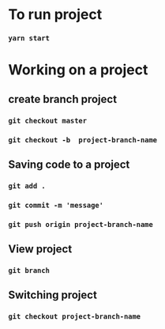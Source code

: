 # To run project

### `yarn start`

# Working on a project

## create branch project

### `git checkout master`
### `git checkout -b  project-branch-name`


## Saving code to a project
### `git add .`
### `git commit -m 'message'`
### `git push origin project-branch-name`

## View project
### `git branch`

## Switching project
### `git checkout project-branch-name`


